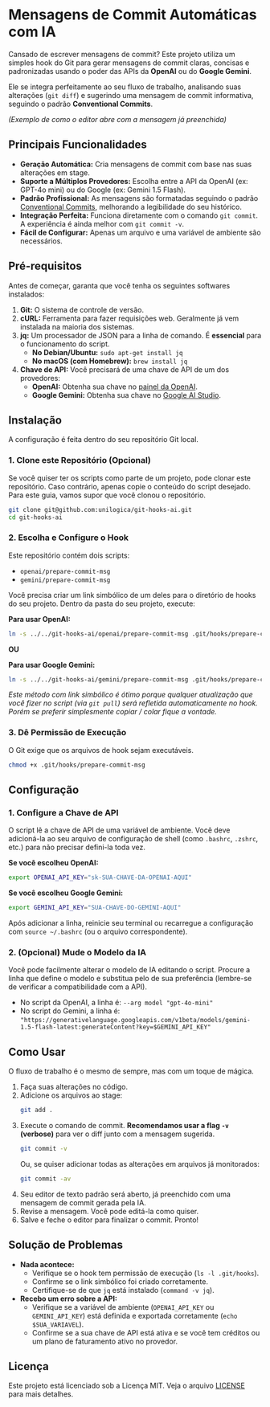 # Mensagens de Commit Automáticas com IA

[](https://opensource.org/licenses/MIT)

Cansado de escrever mensagens de commit? Este projeto utiliza um simples hook do Git para gerar mensagens de commit claras, concisas e padronizadas usando o poder das APIs da **OpenAI** ou do **Google Gemini**.

Ele se integra perfeitamente ao seu fluxo de trabalho, analisando suas alterações (`git diff`) e sugerindo uma mensagem de commit informativa, seguindo o padrão **Conventional Commits**.

*(Exemplo de como o editor abre com a mensagem já preenchida)*

## Principais Funcionalidades

  - **Geração Automática:** Cria mensagens de commit com base nas suas alterações em stage.
  - **Suporte a Múltiplos Provedores:** Escolha entre a API da OpenAI (ex: GPT-4o mini) ou do Google (ex: Gemini 1.5 Flash).
  - **Padrão Profissional:** As mensagens são formatadas seguindo o padrão [Conventional Commits](https://www.conventionalcommits.org/en/v1.0.0/), melhorando a legibilidade do seu histórico.
  - **Integração Perfeita:** Funciona diretamente com o comando `git commit`. A experiência é ainda melhor com `git commit -v`.
  - **Fácil de Configurar:** Apenas um arquivo e uma variável de ambiente são necessários.

## Pré-requisitos

Antes de começar, garanta que você tenha os seguintes softwares instalados:

1.  **Git:** O sistema de controle de versão.
2.  **cURL:** Ferramenta para fazer requisições web. Geralmente já vem instalada na maioria dos sistemas.
3.  **jq:** Um processador de JSON para a linha de comando. É **essencial** para o funcionamento do script.
      - **No Debian/Ubuntu:** `sudo apt-get install jq`
      - **No macOS (com Homebrew):** `brew install jq`
4.  **Chave de API:** Você precisará de uma chave de API de um dos provedores:
      - **OpenAI:** Obtenha sua chave no [painel da OpenAI](https://platform.openai.com/api-keys).
      - **Google Gemini:** Obtenha sua chave no [Google AI Studio](https://aistudio.google.com/app/apikey).

## Instalação

A configuração é feita dentro do seu repositório Git local.

### 1\. Clone este Repositório (Opcional)

Se você quiser ter os scripts como parte de um projeto, pode clonar este repositório. Caso contrário, apenas copie o conteúdo do script desejado. Para este guia, vamos supor que você clonou o repositório.

```bash
git clone git@github.com:unilogica/git-hooks-ai.git
cd git-hooks-ai
```

### 2\. Escolha e Configure o Hook

Este repositório contém dois scripts:

  - `openai/prepare-commit-msg`
  - `gemini/prepare-commit-msg`

Você precisa criar um link simbólico de um deles para o diretório de hooks do seu projeto. Dentro da pasta do seu projeto, execute:

**Para usar OpenAI:**

```bash
ln -s ../../git-hooks-ai/openai/prepare-commit-msg .git/hooks/prepare-commit-msg
```

**OU**

**Para usar Google Gemini:**

```bash
ln -s ../../git-hooks-ai/gemini/prepare-commit-msg .git/hooks/prepare-commit-msg
```

*Este método com link simbólico é ótimo porque qualquer atualização que você fizer no script (via `git pull`) será refletida automaticamente no hook. Porém se preferir simplesmente copiar / colar fique a vontade.*

### 3\. Dê Permissão de Execução

O Git exige que os arquivos de hook sejam executáveis.

```bash
chmod +x .git/hooks/prepare-commit-msg
```

## Configuração

### 1\. Configure a Chave de API

O script lê a chave de API de uma variável de ambiente. Você deve adicioná-la ao seu arquivo de configuração de shell (como `.bashrc`, `.zshrc`, etc.) para não precisar defini-la toda vez.

**Se você escolheu OpenAI:**

```bash
export OPENAI_API_KEY="sk-SUA-CHAVE-DA-OPENAI-AQUI"
```

**Se você escolheu Google Gemini:**

```bash
export GEMINI_API_KEY="SUA-CHAVE-DO-GEMINI-AQUI"
```

Após adicionar a linha, reinicie seu terminal ou recarregue a configuração com `source ~/.bashrc` (ou o arquivo correspondente).

### 2\. (Opcional) Mude o Modelo da IA

Você pode facilmente alterar o modelo de IA editando o script. Procure a linha que define o modelo e substitua pelo de sua preferência (lembre-se de verificar a compatibilidade com a API).

  - No script da OpenAI, a linha é: `--arg model "gpt-4o-mini"`
  - No script do Gemini, a linha é: `"https://generativelanguage.googleapis.com/v1beta/models/gemini-1.5-flash-latest:generateContent?key=$GEMINI_API_KEY"`

## Como Usar

O fluxo de trabalho é o mesmo de sempre, mas com um toque de mágica.

1.  Faça suas alterações no código.
2.  Adicione os arquivos ao stage:
    ```bash
    git add .
    ```
3.  Execute o comando de commit. **Recomendamos usar a flag `-v` (verbose)** para ver o diff junto com a mensagem sugerida.
    ```bash
    git commit -v
    ```
    Ou, se quiser adicionar todas as alterações em arquivos já monitorados:
    ```bash
    git commit -av
    ```
4.  Seu editor de texto padrão será aberto, já preenchido com uma mensagem de commit gerada pela IA.
5.  Revise a mensagem. Você pode editá-la como quiser.
6.  Salve e feche o editor para finalizar o commit. Pronto\!

## Solução de Problemas

  - **Nada acontece:**
      - Verifique se o hook tem permissão de execução (`ls -l .git/hooks`).
      - Confirme se o link simbólico foi criado corretamente.
      - Certifique-se de que `jq` está instalado (`command -v jq`).
  - **Recebo um erro sobre a API:**
      - Verifique se a variável de ambiente (`OPENAI_API_KEY` ou `GEMINI_API_KEY`) está definida e exportada corretamente (`echo $SUA_VARIAVEL`).
      - Confirme se a sua chave de API está ativa e se você tem créditos ou um plano de faturamento ativo no provedor.

## Licença

Este projeto está licenciado sob a Licença MIT. Veja o arquivo [LICENSE](https://www.google.com/search?q=LICENSE) para mais detalhes.
